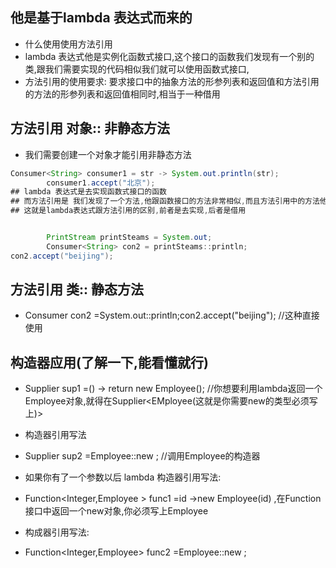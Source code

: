 ## 他是基于lambda 表达式而来的
+ 什么使用使用方法引用
+ lambda 表达式他是实例化函数式接口,这个接口的函数我们发现有一个别的类,跟我们需要实现的代码相似我们就可以使用函数式接口,
+ 方法引用的使用要求: 要求接口中的抽象方法的形参列表和返回值和方法引用的方法的形参列表和返回值相同时,相当于一种借用

## 方法引用 对象:: 非静态方法
+ 我们需要创建一个对象才能引用非静态方法
```java
Consumer<String> consumer1 = str -> System.out.println(str);
        consumer1.accept("北京");
## lambda 表达式是去实现函数式接口的函数
## 而方法引用是 我们发现了一个方法,他跟函数接口的方法非常相似,而且方法引用中的方法他实现了我们想要的代码,所以我们直接获取借用这个方法
## 这就是lambda表达式跟方法引用的区别,前者是去实现,后者是借用


        PrintStream printSteams = System.out;
        Consumer<String> con2 = printSteams::println;
con2.accept("beijing");

```
##  方法引用 类:: 静态方法
+ Consumer<String> con2 =System.out::println;con2.accept("beijing"); //这种直接使用


## 构造器应用(了解一下,能看懂就行)
+ Supplier<EMployee> sup1 =() -> return new Employee(); //你想要利用lambda返回一个 Employee对象,就得在Supplier<EMployee(这就是你需要new的类型必须写上)>

+ 构造器引用写法
+ Supplier<Employee> sup2 =Employee::new ;   //调用Employee的构造器

+ 如果你有了一个参数以后 lambda 构造器引用写法: 
+ Function<Integer,Employee > func1 =id ->new Employee(id)  ,在Function接口中返回一个new对象,你必须写上Employee

+ 构成器引用写法:
+ Function<Integer,Employee> func2 =Employee::new ;